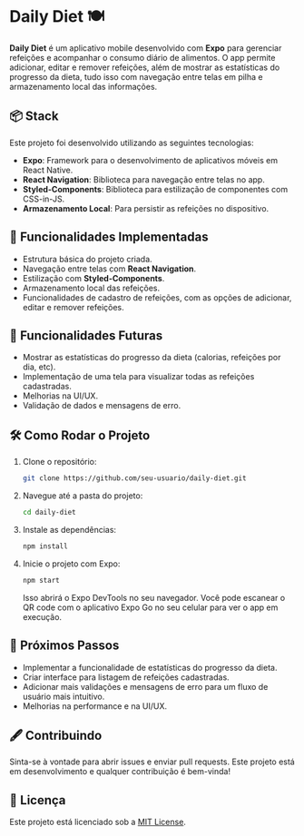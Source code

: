 # Daily Diet 🍽

**Daily Diet** é um aplicativo mobile desenvolvido com **Expo** para gerenciar refeições e acompanhar o consumo diário de alimentos. O app permite adicionar, editar e remover refeições, além de mostrar as estatísticas do progresso da dieta, tudo isso com navegação entre telas em pilha e armazenamento local das informações.

## 📦 Stack

Este projeto foi desenvolvido utilizando as seguintes tecnologias:

- **Expo**: Framework para o desenvolvimento de aplicativos móveis em React Native.
- **React Navigation**: Biblioteca para navegação entre telas no app.
- **Styled-Components**: Biblioteca para estilização de componentes com CSS-in-JS.
- **Armazenamento Local**: Para persistir as refeições no dispositivo.

## 🚀 Funcionalidades Implementadas

- Estrutura básica do projeto criada.
- Navegação entre telas com **React Navigation**.
- Estilização com **Styled-Components**.
- Armazenamento local das refeições.
- Funcionalidades de cadastro de refeições, com as opções de adicionar, editar e remover refeições.

## 📝 Funcionalidades Futuras

- Mostrar as estatísticas do progresso da dieta (calorias, refeições por dia, etc).
- Implementação de uma tela para visualizar todas as refeições cadastradas.
- Melhorias na UI/UX.
- Validação de dados e mensagens de erro.

## 🛠 Como Rodar o Projeto

1. Clone o repositório:

   ```bash
   git clone https://github.com/seu-usuario/daily-diet.git
   ```

2. Navegue até a pasta do projeto:

   ```bash
   cd daily-diet
   ```

3. Instale as dependências:

   ```bash
   npm install
   ```

4. Inicie o projeto com Expo:

   ```bash
   npm start
   ```

   Isso abrirá o Expo DevTools no seu navegador. Você pode escanear o QR code com o aplicativo Expo Go no seu celular para ver o app em execução.

## 📝 Próximos Passos

- Implementar a funcionalidade de estatísticas do progresso da dieta.
- Criar interface para listagem de refeições cadastradas.
- Adicionar mais validações e mensagens de erro para um fluxo de usuário mais intuitivo.
- Melhorias na performance e na UI/UX.

## 🖋️ Contribuindo

Sinta-se à vontade para abrir issues e enviar pull requests. Este projeto está em desenvolvimento e qualquer contribuição é bem-vinda!

## 📄 Licença

Este projeto está licenciado sob a [MIT License](LICENSE).
